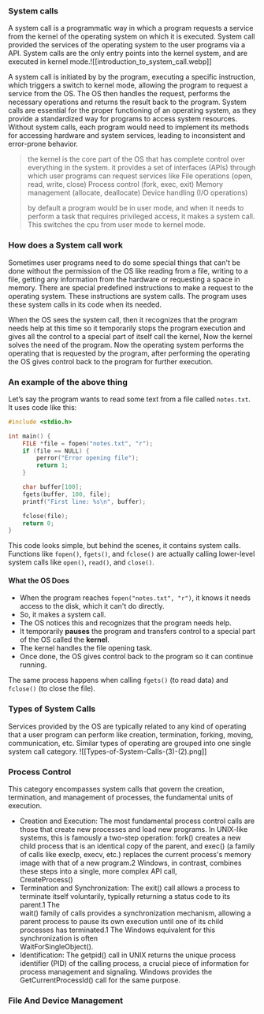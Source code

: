 ### System calls

A system call is a programmatic way in which a program requests a service from the kernel of the operating system on which it is executed. System call provided the services of the operating system to the user programs via a API. System calls are the only entry points into the kernel system, and are executed in kernel mode.![[introduction_to_system_call.webp]]

A system call is initiated by  by the program, executing a specific instruction, which triggers a switch to kernel mode, allowing the program to request a service from the OS. The OS then handles the request, performs the necessary operations and returns the result back to the program. System calls are essential for the proper functioning of an operating system, as they provide a standardized way for programs to access system resources. Without system calls, each program would need to implement its methods for accessing hardware and system services, leading to inconsistent and error-prone behavior.
> the kernel is the core part of the OS that has complete control over everything in the system.
> it provides a set of interfaces (APIs) through which user programs can request services like 
> File operations (open, read, write, close)
> Process control (fork, exec, exit)
> Memory management (allocate, deallocate)
> Device handling (I/O operations)
> 
> by default a program would be in user mode, and when it needs to perform a task that requires privileged access, it makes a system call. This switches the cpu from user mode to kernel mode.

### How does a System call work

Sometimes user programs need to do some special things that can't be done without the permission of the OS like reading from a file, writing to a file, getting any information from the hardware or requesting a space in memory. There are special predefined instructions to make a request to the operating system. These instructions are system calls. The program uses these system calls in its code when its needed. 

When the OS sees the system call, then it recognizes that the program needs help at this time so it temporarily stops the program execution and gives all the control to a special part of itself call the kernel, Now the kernel solves the need of the program. Now the operating system performs the operating that is requested by the program, after performing the operating the OS gives control back to the program for further execution.

### An example of the above thing

Let’s say the program wants to read some text from a file called `notes.txt`. It uses code like this:

```c
#include <stdio.h>

int main() {
    FILE *file = fopen("notes.txt", "r");
    if (file == NULL) {
        perror("Error opening file");
        return 1;
    }

    char buffer[100];
    fgets(buffer, 100, file);
    printf("First line: %s\n", buffer);

    fclose(file);
    return 0;
}
```

This code looks simple, but behind the scenes, it contains system calls. Functions like `fopen()`, `fgets()`, and `fclose()` are actually calling lower-level system calls like `open()`, `read()`, and `close()`.

#### What the OS Does

- When the program reaches `fopen("notes.txt", "r")`, it knows it needs access to the disk, which it can't do directly.
- So, it makes a system call.
- The OS notices this and recognizes that the program needs help.
- It temporarily **pauses** the program and transfers control to a special part of the OS called the **kernel**.
- The kernel handles the file opening task.
- Once done, the OS gives control back to the program so it can continue running.

The same process happens when calling `fgets()` (to read data) and `fclose()` (to close the file).

### Types of System Calls

Services provided by the OS are typically related to any kind of operating that a user program can perform like creation, termination, forking, moving, communication, etc. Similar types of operating are grouped into one single system call category.
![[Types-of-System-Calls-(3)-(2).png]]

### Process Control

This category encompasses system calls that govern the creation, termination, and management of processes, the fundamental units of execution.

- Creation and Execution: The most fundamental process control calls are those that create new processes and load new programs. In UNIX-like systems, this is famously a two-step operation: fork() creates a new child process that is an identical copy of the parent, and exec() (a family of calls like execlp, execv, etc.) replaces the current process's memory image with that of a new program.2 Windows, in contrast, combines these steps into a single, more complex API call,  
    CreateProcess()
- Termination and Synchronization: The exit() call allows a process to terminate itself voluntarily, typically returning a status code to its parent.1 The  
    wait() family of calls provides a synchronization mechanism, allowing a parent process to pause its own execution until one of its child processes has terminated.1 The Windows equivalent for this synchronization is often  
    WaitForSingleObject().
- Identification: The getpid() call in UNIX returns the unique process identifier (PID) of the calling process, a crucial piece of information for process management and signaling. Windows provides the GetCurrentProcessId() call for the same purpose.


### File And Device Management



